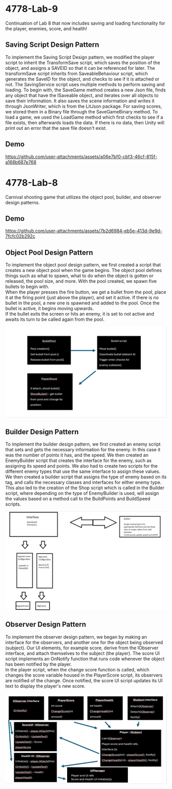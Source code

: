 # 4778-Lab-9
Continuation of Lab 8 that now includes saving and loading functionality for the player, enemies, score, and health!  
  
## Saving Script Design Pattern
To implement the Saving Script Design pattern, we modified the player script to inherit the TransformSave script, which saves the position of the object, and assigns a SAVEID so that it can be referenced for later. The transformSave script inherits from SaveableBehaviour script, which generates the SaveID for the object, and checks to see if it is attached or not. The SavingService script uses multiple methods to perform saving and loading. To begin with, the SaveGame method creates a new Json file, finds any object that have the ISaveable object, and iterates over all objects to save their information. It also saves the scene information and writes it through JsonWriter, which is from the LitJson package. For saving scores, we stored them in a Binary file through the SaveGameBinary method. To load a game, we used the LoadGame method which first checks to see if a file exists, then afterwards loads the data. If there is no data, then Unity will print out an error that the save file doesn't exist.  

## Demo
https://github.com/user-attachments/assets/a06e7bf0-cbf3-46cf-815f-a168b687e768  


  
  

# 4778-Lab-8
Carnival shooting game that utilizes the object pool, builder, and observer design patterns.

## Demo
https://github.com/user-attachments/assets/7b2d6984-eb5e-413d-9e9d-7fcfc02b292c

## Object Pool Design Pattern
To implement the object pool design pattern, we first created a script that creates a new object pool when the game begins. The object pool defines things such as what to spawn, what to do when the object is gotten or released, the pool size, and more. With the pool created, we spawn five bullets to begin with.  
When the player presses the fire button, we get a bullet from the pool, place it at the firing point (just above the player), and set it active. If there is no bullet in the pool, a new one is spawned and added to the pool. Once the bullet is active, it begins moving upwards.  
If the bullet exits the screen or hits an enemy, it is set to not active and awaits its turn to be called again from the pool.  

![Object Pool Design Pattern](<Diagrams/Object-Pool-Diagram.png>)

## Builder Design Pattern
To implement the builder design pattern, we first created an enemy script that sets and gets the necessary information for the enemy. In this case it was the number of points it has, and the speed.  We then created an EnemyBuilder script that creates the interface for the enemy, such as assigning its speed and points. We also had to create two scripts for the different enemy types 
that use the same interface to assign these values. We then created a builder script that assigns the type of enemy based on its tag, and calls the necessary classes and interfaces for either enemy type. This also led to the creation of the Shop script which is called in the Builder script, where depending on the type of EnemyBuilder is used, will assign the values based on a method call 
to the BuildPoints and BuildSpeed scripts.  

![Builder Design Pattern Diagram](<Diagrams/Builder Diagram.jpg>)

## Observer Design Pattern
To implement the observer design pattern, we began by making an interface for the observers, and another one for the object being observed (subject). Our UI elements, for example score, derive from the IObserver interface, and attach themselves to the subject (the player). The score UI script implements an OnNotify function that runs code whenever the object has been notified by the player.  
In the player script, when the change score function is called, which changes the score variable housed in the PlayerScore script, its observers are notified of the change. Once notified, the score UI script updates its UI text to display the player's new score.  

![Observer Design Pattern Diagram](<Diagrams/Observer-Diagram.png>)
